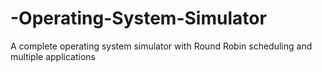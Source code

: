 # -Operating-System-Simulator
A complete operating system simulator with Round Robin scheduling and multiple applications
